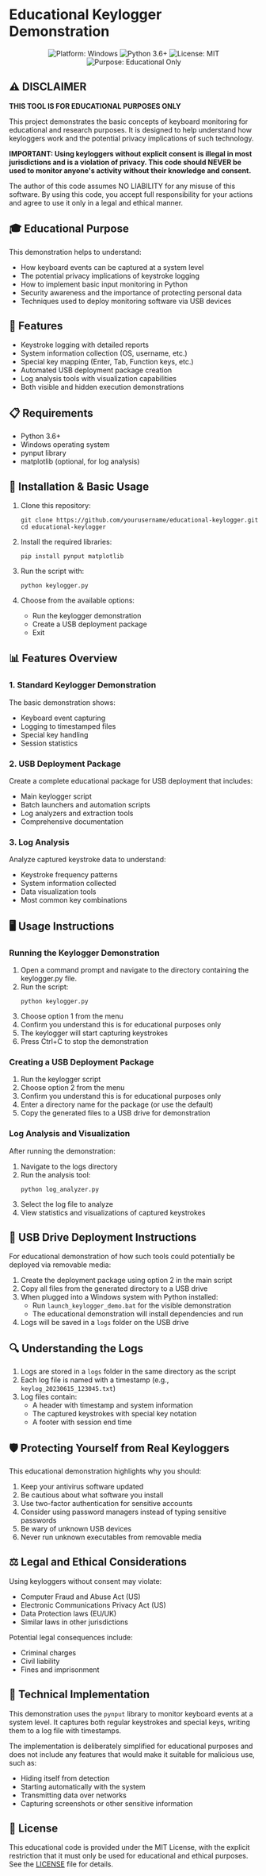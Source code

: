 # Educational Keylogger Demonstration

<p align="center">
  <img src="https://img.shields.io/badge/Platform-Windows-blue.svg" alt="Platform: Windows">
  <img src="https://img.shields.io/badge/Python-3.6%2B-green.svg" alt="Python 3.6+">
  <img src="https://img.shields.io/badge/License-MIT-yellow.svg" alt="License: MIT">
  <img src="https://img.shields.io/badge/Purpose-Educational%20Only-red.svg" alt="Purpose: Educational Only">
</p>

## ⚠️ DISCLAIMER

**THIS TOOL IS FOR EDUCATIONAL PURPOSES ONLY**

This project demonstrates the basic concepts of keyboard monitoring for educational and research purposes. It is designed to help understand how keyloggers work and the potential privacy implications of such technology.

**IMPORTANT: Using keyloggers without explicit consent is illegal in most jurisdictions and is a violation of privacy. This code should NEVER be used to monitor anyone's activity without their knowledge and consent.**

The author of this code assumes NO LIABILITY for any misuse of this software. By using this code, you accept full responsibility for your actions and agree to use it only in a legal and ethical manner.

## 🎓 Educational Purpose

This demonstration helps to understand:
- How keyboard events can be captured at a system level
- The potential privacy implications of keystroke logging
- How to implement basic input monitoring in Python
- Security awareness and the importance of protecting personal data
- Techniques used to deploy monitoring software via USB devices

## 🔧 Features

- Keystroke logging with detailed reports
- System information collection (OS, username, etc.)
- Special key mapping (Enter, Tab, Function keys, etc.)
- Automated USB deployment package creation
- Log analysis tools with visualization capabilities
- Both visible and hidden execution demonstrations

## 📋 Requirements

- Python 3.6+
- Windows operating system
- pynput library
- matplotlib (optional, for log analysis)

## 🚀 Installation & Basic Usage

1. Clone this repository:
   ```
   git clone https://github.com/yourusername/educational-keylogger.git
   cd educational-keylogger
   ```

2. Install the required libraries:
   ```
   pip install pynput matplotlib
   ```

3. Run the script with:
   ```
   python keylogger.py
   ```

4. Choose from the available options:
   - Run the keylogger demonstration
   - Create a USB deployment package
   - Exit

## 📊 Features Overview

### 1. Standard Keylogger Demonstration

The basic demonstration shows:
- Keyboard event capturing
- Logging to timestamped files
- Special key handling
- Session statistics

### 2. USB Deployment Package

Create a complete educational package for USB deployment that includes:
- Main keylogger script
- Batch launchers and automation scripts
- Log analyzers and extraction tools
- Comprehensive documentation

### 3. Log Analysis

Analyze captured keystroke data to understand:
- Keystroke frequency patterns
- System information collected
- Data visualization tools
- Most common key combinations

## 🖥️ Usage Instructions

### Running the Keylogger Demonstration

1. Open a command prompt and navigate to the directory containing the keylogger.py file.
2. Run the script:
   ```
   python keylogger.py
   ```
3. Choose option 1 from the menu
4. Confirm you understand this is for educational purposes only
5. The keylogger will start capturing keystrokes
6. Press Ctrl+C to stop the demonstration

### Creating a USB Deployment Package

1. Run the keylogger script
2. Choose option 2 from the menu
3. Confirm you understand this is for educational purposes only
4. Enter a directory name for the package (or use the default)
5. Copy the generated files to a USB drive for demonstration

### Log Analysis and Visualization

After running the demonstration:
1. Navigate to the logs directory
2. Run the analysis tool:
   ```
   python log_analyzer.py
   ```
3. Select the log file to analyze
4. View statistics and visualizations of captured keystrokes

## 💾 USB Drive Deployment Instructions

For educational demonstration of how such tools could potentially be deployed via removable media:

1. Create the deployment package using option 2 in the main script
2. Copy all files from the generated directory to a USB drive
3. When plugged into a Windows system with Python installed:
   - Run `launch_keylogger_demo.bat` for the visible demonstration
   - The educational demonstration will install dependencies and run
4. Logs will be saved in a `logs` folder on the USB drive

## 🔍 Understanding the Logs

1. Logs are stored in a `logs` folder in the same directory as the script
2. Each log file is named with a timestamp (e.g., `keylog_20230615_123045.txt`)
3. Log files contain:
   - A header with timestamp and system information
   - The captured keystrokes with special key notation
   - A footer with session end time

## 🛡️ Protecting Yourself from Real Keyloggers

This educational demonstration highlights why you should:

1. Keep your antivirus software updated
2. Be cautious about what software you install
3. Use two-factor authentication for sensitive accounts
4. Consider using password managers instead of typing sensitive passwords
5. Be wary of unknown USB devices
6. Never run unknown executables from removable media

## ⚖️ Legal and Ethical Considerations

Using keyloggers without consent may violate:
- Computer Fraud and Abuse Act (US)
- Electronic Communications Privacy Act (US)
- Data Protection laws (EU/UK)
- Similar laws in other jurisdictions

Potential legal consequences include:
- Criminal charges
- Civil liability
- Fines and imprisonment

## 🔧 Technical Implementation

This demonstration uses the `pynput` library to monitor keyboard events at a system level. It captures both regular keystrokes and special keys, writing them to a log file with timestamps.

The implementation is deliberately simplified for educational purposes and does not include any features that would make it suitable for malicious use, such as:
- Hiding itself from detection
- Starting automatically with the system
- Transmitting data over networks
- Capturing screenshots or other sensitive information

## 📜 License

This educational code is provided under the MIT License, with the explicit restriction that it must only be used for educational and ethical purposes. See the [LICENSE](LICENSE) file for details.
